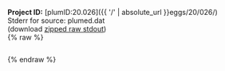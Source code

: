 **Project ID:** [plumID:20.026]({{ '/' | absolute_url }}eggs/20/026/)  
Stderr for source:  plumed.dat   
(download [zipped raw stdout](plumed.dat.plumed_master.stdout.txt.zip))  
{% raw %}
<pre>
</pre>
{% endraw %}
